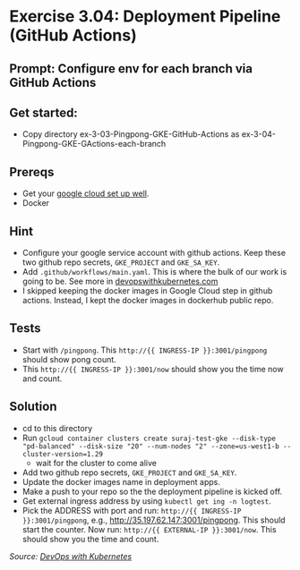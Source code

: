 # Exercise 3.04: Deployment Pipeline (GitHub Actions)

## Prompt: Configure env for each branch via GitHub Actions

## Get started:
- Copy directory ex-3-03-Pingpong-GKE-GitHub-Actions as ex-3-04-Pingpong-GKE-GActions-each-branch

## Prereqs
- Get your [google cloud set up well](https://cloud.google.com/sdk/docs/install).
- Docker

## Hint
- Configure your google service account with github actions. Keep these two github repo secrets, `GKE_PROJECT` and `GKE_SA_KEY`.
- Add `.github/workflows/main.yaml`. This is where the bulk of our work is going to be. See more in [devopswithkubernetes.com](https://devopswithkubernetes.com/part-3/2-deployment-pipeline)
- I skipped keeping the docker images in Google Cloud step in github actions. Instead, I kept the docker images in dockerhub public repo.

## Tests
- Start with `/pingpong`. This `http://{{ INGRESS-IP }}:3001/pingpong` should show pong count.
- This `http://{{ INGRESS-IP }}:3001/now` should show you the time now and count.


## Solution
- cd to this directory
- Run `gcloud container clusters create suraj-test-gke --disk-type "pd-balanced" --disk-size "20" --num-nodes "2" --zone=us-west1-b --cluster-version=1.29`
    - wait for the cluster to come alive
- Add two github repo secrets, `GKE_PROJECT` and `GKE_SA_KEY`.
- Update the docker images name in deployment apps.
- Make a push to your repo so the the deployment pipeline is kicked off.
- Get external ingress address by using `kubectl get ing -n logtest`.
- Pick the ADDRESS with port and run: `http://{{ INGRESS-IP }}:3001/pingpong`, e.g., http://35.197.62.147:3001/pingpong. This should start the counter. Now run: `http://{{ EXTERNAL-IP }}:3001/now`. This should show you the time and count.

<i>Source: [DevOps with Kubernetes](https://devopswithkubernetes.com/part-3/2-deployment-pipeline)</i>